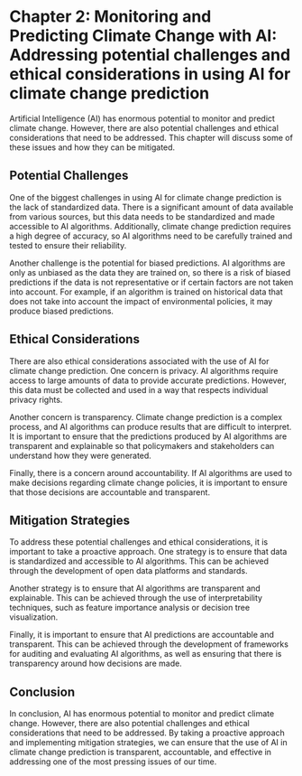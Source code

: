 Chapter 2: Monitoring and Predicting Climate Change with AI: Addressing potential challenges and ethical considerations in using AI for climate change prediction
=================================================================================================================================================================

Artificial Intelligence (AI) has enormous potential to monitor and predict climate change. However, there are also potential challenges and ethical considerations that need to be addressed. This chapter will discuss some of these issues and how they can be mitigated.

Potential Challenges
--------------------

One of the biggest challenges in using AI for climate change prediction is the lack of standardized data. There is a significant amount of data available from various sources, but this data needs to be standardized and made accessible to AI algorithms. Additionally, climate change prediction requires a high degree of accuracy, so AI algorithms need to be carefully trained and tested to ensure their reliability.

Another challenge is the potential for biased predictions. AI algorithms are only as unbiased as the data they are trained on, so there is a risk of biased predictions if the data is not representative or if certain factors are not taken into account. For example, if an algorithm is trained on historical data that does not take into account the impact of environmental policies, it may produce biased predictions.

Ethical Considerations
----------------------

There are also ethical considerations associated with the use of AI for climate change prediction. One concern is privacy. AI algorithms require access to large amounts of data to provide accurate predictions. However, this data must be collected and used in a way that respects individual privacy rights.

Another concern is transparency. Climate change prediction is a complex process, and AI algorithms can produce results that are difficult to interpret. It is important to ensure that the predictions produced by AI algorithms are transparent and explainable so that policymakers and stakeholders can understand how they were generated.

Finally, there is a concern around accountability. If AI algorithms are used to make decisions regarding climate change policies, it is important to ensure that those decisions are accountable and transparent.

Mitigation Strategies
---------------------

To address these potential challenges and ethical considerations, it is important to take a proactive approach. One strategy is to ensure that data is standardized and accessible to AI algorithms. This can be achieved through the development of open data platforms and standards.

Another strategy is to ensure that AI algorithms are transparent and explainable. This can be achieved through the use of interpretability techniques, such as feature importance analysis or decision tree visualization.

Finally, it is important to ensure that AI predictions are accountable and transparent. This can be achieved through the development of frameworks for auditing and evaluating AI algorithms, as well as ensuring that there is transparency around how decisions are made.

Conclusion
----------

In conclusion, AI has enormous potential to monitor and predict climate change. However, there are also potential challenges and ethical considerations that need to be addressed. By taking a proactive approach and implementing mitigation strategies, we can ensure that the use of AI in climate change prediction is transparent, accountable, and effective in addressing one of the most pressing issues of our time.
